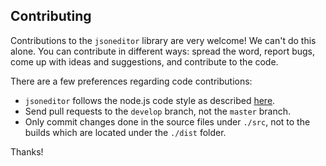 ## Contributing

Contributions to the `jsoneditor` library are very welcome! We can't do this
alone. You can contribute in different ways: spread the word, report bugs, come
up with ideas and suggestions, and contribute to the code.

There are a few preferences regarding code contributions:

- `jsoneditor` follows the node.js code style as described
  [here](http://nodeguide.com/style.html).
- Send pull requests to the `develop` branch, not the `master` branch.
- Only commit changes done in the source files under `./src`, not to the builds
  which are located under the `./dist` folder.

Thanks!
